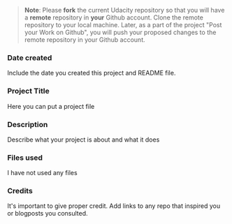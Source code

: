 >**Note**: Please **fork** the current Udacity repository so that you will have a **remote** repository in **your** Github account. Clone the remote repository to your local machine. Later, as a part of the project "Post your Work on Github", you will push your proposed changes to the remote repository in your Github account.

### Date created
Include the date you created this project and README file.

### Project Title
Here you can put a project file

### Description
Describe what your project is about and what it does

### Files used
I have not used any files

### Credits
It's important to give proper credit. Add links to any repo that inspired you or blogposts you consulted.

